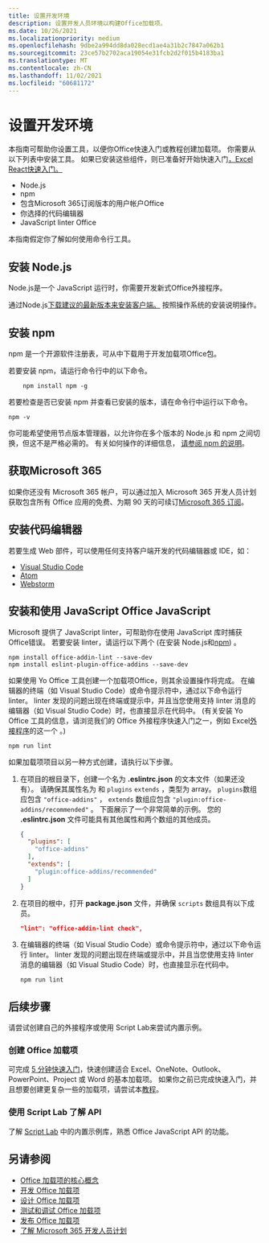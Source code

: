 ```yaml
---
title: 设置开发环境
description: 设置开发人员环境以构建Office加载项。
ms.date: 10/26/2021
ms.localizationpriority: medium
ms.openlocfilehash: 9dbe2a994dd8da028ecd1ae4a31b2c7847a062b1
ms.sourcegitcommit: 23ce57b2702aca19054e31fcb2d2f015b4183ba1
ms.translationtype: MT
ms.contentlocale: zh-CN
ms.lasthandoff: 11/02/2021
ms.locfileid: "60681172"
---
```

# <a name="set-up-your-development-environment"></a>设置开发环境

本指南可帮助你设置工具，以便你Office快速入门或教程创建加载项。 你需要从以下列表中安装工具。 如果已安装这些组件，则已准备好开始快速入门[，Excel React快速入门。](../quickstarts/excel-quickstart-react.md)

- Node.js
- npm
- 包含Microsoft 365订阅版本的用户帐户Office
- 你选择的代码编辑器
- JavaScript linter Office

本指南假定你了解如何使用命令行工具。

## <a name="install-nodejs"></a>安装 Node.js

Node.js是一个 JavaScript 运行时，你需要开发新式Office外接程序。

通过Node.js[下载建议的最新版本来安装客户端。](https://nodejs.org) 按照操作系统的安装说明操作。

## <a name="install-npm"></a>安装 npm

npm 是一个开源软件注册表，可从中下载用于开发加载项Office包。

若要安装 npm，请运行命令行中的以下命令。

```command&nbsp;line
    npm install npm -g
```

若要检查是否已安装 npm 并查看已安装的版本，请在命令行中运行以下命令。

```command&nbsp;line
npm -v
```

你可能希望使用节点版本管理器，以允许你在多个版本的 Node.js 和 npm 之间切换，但这不是严格必需的。 有关如何操作的详细信息， [请参阅 npm 的说明](https://docs.npmjs.com/downloading-and-installing-node-js-and-npm)。

## <a name="get-microsoft-365"></a>获取Microsoft 365

如果你还没有 Microsoft 365 帐户，可以通过加入 Microsoft 365 开发人员计划获取包含所有 Office 应用的免费、为期 90 天的可续订[Microsoft 365 订阅](https://developer.microsoft.com/office/dev-program)。

## <a name="install-a-code-editor"></a>安装代码编辑器

若要生成 Web 部件，可以使用任何支持客户端开发的代码编辑器或 IDE，如：

- [Visual Studio Code](https://code.visualstudio.com/)
- [Atom](https://atom.io)
- [Webstorm](https://www.jetbrains.com/webstorm)

## <a name="install-and-use-the-office-javascript-linter"></a>安装和使用 JavaScript Office JavaScript

Microsoft 提供了 JavaScript linter，可帮助你在使用 JavaScript 库时捕获Office错误。 若要安装 linter，请运行以下两个 (在安装 Node.js和[](#install-nodejs)[npm](#install-npm)) 。

```command&nbsp;line
npm install office-addin-lint --save-dev
npm install eslint-plugin-office-addins --save-dev
```

如果使用 Yo Office 工具创建一个加载项Office，则其余设置操作将完成。 在编辑器的终端（如 Visual Studio Code）或命令提示符中，通过以下命令运行 linter。 linter 发现的问题出现在终端或提示中，并且当您使用支持 linter 消息的编辑器（如 Visual Studio Code）时，也直接显示在代码中。  (有关安装 Yo Office 工具的信息，请浏览我们的 Office 外接程序快速入门之一，例如 Excel[外接程序](../quickstarts/excel-quickstart-jquery.md)的这一个 。) 

```command&nbsp;line
npm run lint
```

如果加载项项目以另一种方式创建，请执行以下步骤。

1. 在项目的根目录下，创建一个名为 **.eslintrc.json** 的文本文件（如果还没有）。 请确保其属性名为 和 `plugins` `extends` ，类型为 array。 `plugins`数组应包含 `"office-addins"` ， `extends` 数组应包含 `"plugin:office-addins/recommended"` 。 下面展示了一个非常简单的示例。 您的 **.eslintrc.json** 文件可能具有其他属性和两个数组的其他成员。

   ```json
   {
     "plugins": [
       "office-addins"
     ],
     "extends": [
       "plugin:office-addins/recommended"
     ]
   }
   ```

1. 在项目的根中，打开 **package.json** 文件，并确保 `scripts` 数组具有以下成员。

   ```json
   "lint": "office-addin-lint check",
   ```

1. 在编辑器的终端（如 Visual Studio Code）或命令提示符中，通过以下命令运行 linter。 linter 发现的问题出现在终端或提示中，并且当您使用支持 linter 消息的编辑器（如 Visual Studio Code）时，也直接显示在代码中。

   ```command&nbsp;line
   npm run lint
   ```

## <a name="next-steps"></a>后续步骤

请尝试创建自己的外接程序或使用 Script Lab来尝试内置示例。

### <a name="create-an-office-add-in"></a>创建 Office 加载项

可完成 [5 分钟快速入门](../index.yml)，快速创建适合 Excel、OneNote、Outlook、PowerPoint、Project 或 Word 的基本加载项。 如果你之前已完成快速入门，并且想要创建更复杂一些的加载项，请尝试本[教程](../index.yml)。

### <a name="explore-the-apis-with-script-lab"></a>使用 Script Lab 了解 API

了解 [Script Lab](explore-with-script-lab.md) 中的内置示例库，熟悉 Office JavaScript API 的功能。

## <a name="see-also"></a>另请参阅

- [Office 加载项的核心概念](../overview/core-concepts-office-add-ins.md)
- [开发 Office 加载项](../develop/develop-overview.md)
- [设计 Office 加载项](../design/add-in-design.md)
- [测试和调试 Office 加载项](../testing/test-debug-office-add-ins.md)
- [发布 Office 加载项](../publish/publish.md)
- [了解 Microsoft 365 开发人员计划](https://developer.microsoft.com/microsoft-365/dev-program)